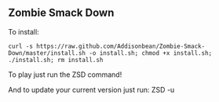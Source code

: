 ## Zombie Smack Down

To install:

    curl -s https://raw.github.com/Addisonbean/Zombie-Smack-Down/master/install.sh -o install.sh; chmod +x install.sh; ./install.sh; rm install.sh

To play just run the ZSD command!

And to update your current version just run:
    ZSD -u

